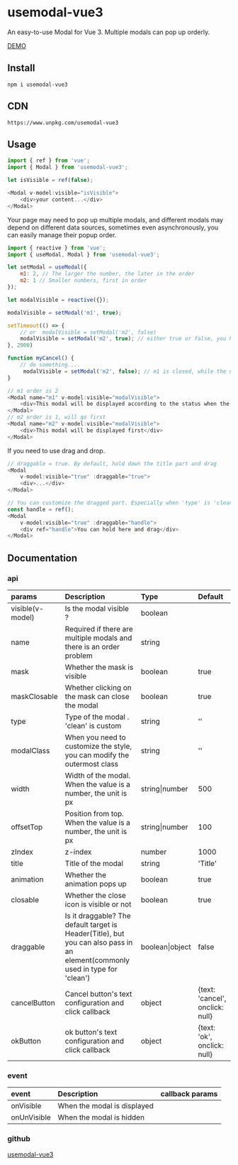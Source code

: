 # usemodal-vue3
An easy-to-use Modal for Vue 3. Multiple modals can pop up orderly.

[DEMO](https://usemodal-vue3.github.io/usemodal-vue3/)

## Install
`npm i usemodal-vue3`

## CDN
`https://www.unpkg.com/usemodal-vue3`

## Usage

```javascript
import { ref } from 'vue';
import { Modal } from 'usemodal-vue3';

let isVisible = ref(false);

<Modal v-model:visible="isVisible">
    <div>your content...</div>
</Modal>
```

Your page may need to pop up multiple modals, and different modals may depend on different data sources, sometimes even asynchronously, you can easily manage their popup order.

```javascript
import { reactive } from 'vue';
import { useModal, Modal } from 'usemodal-vue3';

let setModal = useModal({
    m1: 2, // The larger the number, the later in the order
    m2: 1 // Smaller numbers, first in order
});

let modalVisible = reactive({});

modalVisible = setModal('m1', true);

setTimeout(() => {
    // or  modalVisible = setModal('m2', false)
    modalVisible = setModal('m2', true); // either true or false, you have to define a state.
}, 2000)

function myCancel() {
    // do something....
     modalVisible = setModal('m2', false); // m1 is closed, while the other states are true in order
}

// m1 order is 2
<Modal name="m1" v-model:visible="modalVisible">
    <div>This modal will be displayed according to the status when the previous one is closed or the display status is fasle</div>
</Modal>
// m2 order is 1, will go first
<Modal name="m2" v-model:visible="modalVisible">
    <div>This modal will be displayed first</div>
</Modal>
```

If you need to use drag and drop.

```javascript
// draggable = true. By default, hold down the title part and drag
<Modal
    v-model:visible="true" :draggable="true">
    <div>...</div>
</Modal>

// You can customize the dragged part. Especially when 'type' is 'clean'
const handle = ref();
<Modal
    v-model:visible="true" :draggable="handle">
    <div ref="handle">You can hold here and drag</div>
</Modal>
```

## Documentation

### api

| params | Description | Type | Default |
| :---- | :---- | :---- | :---- |
| visible(v-model) | Is the modal visible ? | boolean |  |
| name | Required if there are multiple modals and there is an order problem | string |  |
| mask | Whether the mask is visible | boolean | true |
| maskClosable | Whether clicking on the mask can close the modal | boolean | true |
| type | Type of the modal . 'clean' is custom | string | '' |
| modalClass | When you need to customize the style, you can modify the outermost class | string | '' |
| width | Width of the modal. When the value is a number, the unit is px | string\|number | 500 |
| offsetTop | Position from top. When the value is a number, the unit is px | string\|number | 100 |
| zIndex | z-index | number | 1000 |
| title | Title of the modal | string | 'Title' |
| animation | Whether the animation pops up | boolean | true |
| closable | Whether the close icon is visible or not | boolean | true |
| draggable | Is it draggable? The default target is Header(Title), but you can also pass in an element(commonly used in type for 'clean') | boolean\|object | false |
| cancelButton | Cancel button's text configuration and click callback | object | {text: 'cancel', onclick: null} |
| okButton | ok button's text configuration and click callback | object | {text: 'ok', onclick: null} |

### event

| event | Description | callback params |
| :---- | :---- | :---- | 
| onVisible | When the modal is displayed |  |
| onUnVisible | When the modal is hidden |  |


### github

[usemodal-vue3](https://github.com/usemodal-vue3/usemodal-vue3.git)